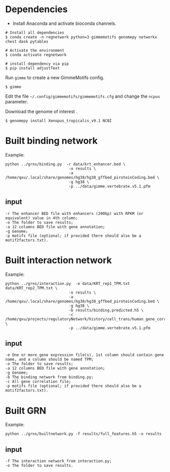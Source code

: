 # Dependencies

* Install Anaconda and activate bioconda channels.

```
# Install all dependencies
$ conda create -n regnetwork python=3 gimmemotifs genomepy networkx chest dask pytables

# Activate the environment
$ conda activate regnetwork

# install dependency via pip
$ pip install adjustText
```

Run `gimme` to create a new GimmeMotifs config.

```
$ gimme
```

Edit the file `~/.config/gimmemotifs/gimmemotifs.cfg`
and change the `ncpus` parameter.

Download the genome of interest .

```
$ genomepy install Xenopus_tropicalis_v9.1 NCBI
```

# Built binding network

Example:
```
python ../grns/binding.py  -r data/krt_enhancer.bed \
                            -o results \
                            -a /home/qxu/.local/share/genomes/hg38/hg38_gffbed_piroteinCoding.bed \
                            -g hg38 \
                            -p ../data/gimme.vertebrate.v5.1.pfm
```
## input

```
-r The enhancer BED file with enhancers (200bp) with RPKM (or equivalent) value in 4th column;
-o The folder to save results;
-a 12 columns BED file with gene annotation;
-g Genome;
-p motifs file (optional; if provided there should also be a motif2factors.txt).
```

# Built interaction network

Example:
```
python ../grns/interaction.py  -e data/KRT_rep1_TPM.txt data/KRT_rep2_TPM.txt \
                            -o results \
                            -a /home/qxu/.local/share/genomes/hg38/hg38_gffbed_piroteinCoding.bed \
                            -g hg38 \
                            -b results/binding.predicted.h5 \
                            -c /home/qxu/projects/regulatoryNetwork/history/cell_trans/human_gene_correlation/expressioncorrelation.txt \
                            -p ../data/gimme.vertebrate.v5.1.pfm
```
## input
```
-e One or more gene expression file(s), 1st column should contain gene name, and a column should be named TPM; 
-o The folder to save results;
-a 12 columns BED file with gene annotation;
-g Genome;
-b The binding network from binding.py;
-c All gene correlation file;
-p motifs file (optional; if provided there should also be a motif2factors.txt).
```

# Built GRN

Example:
```
python ../grns/builtnetwork.py -f results/full_features.h5 -o results
```
## input
```
-f The interaction network from interaction.py;
-o The folder to save results.
```


